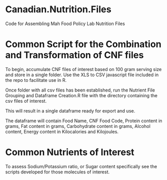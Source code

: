 # Canadian.Nutrition.Files
Code for Assembling Mah Food Policy Lab Nutrition Files


# Common Script for the Combination and Transformation of CNF files

To begin, accumulate CNF files of interest based on 100 gram serving size and store in a single folder. Use the XLS to CSV javascript file included in the repo to facilitate use in R. 

Once folder with all csv files has been established, run the Nutrient File Grouping and Dataframe Creation.R file with the directory containing the csv files of interest. 

This will result in a single dataframe ready for export and use.

The dataframe will contain Food Name, CNF Food Code, Protein content in grams, Fat content in grams, Carbohydrate content in grams, Alcohol content, Energy content in Kilocalories and Kilojoules.

# Common Nutrients of Interest

To assess Sodium/Potassium ratio, or Sugar content specifically see the scripts developed for those molecules of interest. 
